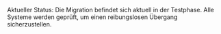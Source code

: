 Aktueller Status:
Die Migration befindet sich aktuell in der Testphase. Alle Systeme werden geprüft, um einen reibungslosen Übergang sicherzustellen.
